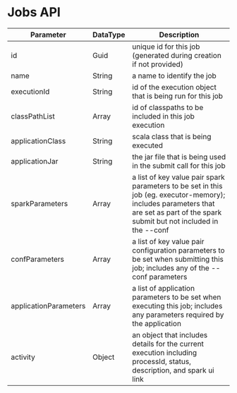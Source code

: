 # Jobs API

Parameter             | DataType | Description
----------------------|----------|------------------------------------------------------------
id                    | Guid     | unique id for this job (generated during creation if not provided)
name                  | String   | a name to identify the job
executionId           | String   | id of the execution object that is being run for this job
classPathList         | Array    | id of classpaths to be included in this job execution
applicationClass      | String   | scala class that is being executed
applicationJar        | String   | the jar file that is being used in the submit call for this job
sparkParameters       | Array    | a list of key value pair spark parameters to be set in this job (eg. executor-memory); includes parameters that are set as part of the spark submit but not included in the --conf
confParameters        | Array    | a list of key value pair configuration parameters to be set when submitting this job; includes any of the --conf parameters
applicationParameters | Array    | a list of application parameters to be set when executing this job; includes any parameters required by the application
activity              | Object   | an object that includes details for the current execution including processId, status, description, and spark ui link



